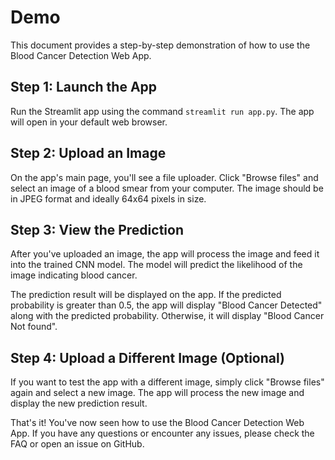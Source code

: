 # Demo

This document provides a step-by-step demonstration of how to use the Blood Cancer Detection Web App.

## Step 1: Launch the App

Run the Streamlit app using the command `streamlit run app.py`. The app will open in your default web browser.

## Step 2: Upload an Image

On the app's main page, you'll see a file uploader. Click "Browse files" and select an image of a blood smear from your computer. The image should be in JPEG format and ideally 64x64 pixels in size.

## Step 3: View the Prediction

After you've uploaded an image, the app will process the image and feed it into the trained CNN model. The model will predict the likelihood of the image indicating blood cancer.

The prediction result will be displayed on the app. If the predicted probability is greater than 0.5, the app will display "Blood Cancer Detected" along with the predicted probability. Otherwise, it will display "Blood Cancer Not found".

## Step 4: Upload a Different Image (Optional)

If you want to test the app with a different image, simply click "Browse files" again and select a new image. The app will process the new image and display the new prediction result.

That's it! You've now seen how to use the Blood Cancer Detection Web App. If you have any questions or encounter any issues, please check the FAQ or open an issue on GitHub.
